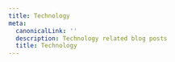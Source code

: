 ```yaml
---
title: Technology
meta:
  canonicalLink: ''
  description: Technology related blog posts
  title: Technology
---
```


